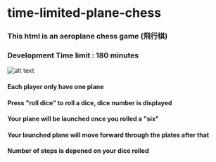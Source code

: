 # time-limited-plane-chess

### This html is an aeroplane chess game (飛行棋)
### Development Time limit : 180 minutes
![alt text](https://github.com/DixonYeung/time-limited-plane-chess/blob/main/Screenshot-2021-03-26-011254.jpg?raw=true)

#### Each player only have one plane
#### Press "roll dice" to roll a dice, dice number is displayed
#### Your plane will be launched once you rolled a "six"
#### Your launched plane will move forward through the plates after that
#### Number of steps is depened on your dice rolled

